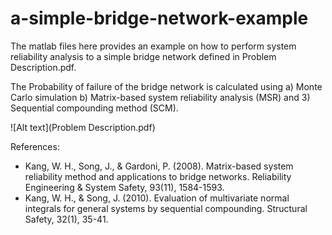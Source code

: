 # a-simple-bridge-network-example

The matlab files here provides an example on how to perform system reliability analysis to a simple bridge network defined in Problem Description.pdf.

The Probability of failure of the bridge network is calculated using a) Monte Carlo simulation b) Matrix-based system reliability analysis (MSR) and 3) Sequential compounding method (SCM).

![Alt text](Problem Description.pdf)

References:
- Kang, W. H., Song, J., & Gardoni, P. (2008). Matrix-based system reliability method and applications to bridge networks. Reliability Engineering & System Safety, 93(11), 1584-1593.
- Kang, W. H., & Song, J. (2010). Evaluation of multivariate normal integrals for general systems by sequential compounding. Structural Safety, 32(1), 35-41.

